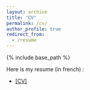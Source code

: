 ```yaml
---
layout: archive
title: "CV"
permalink: /cv/
author_profile: true
redirect_from:
  - /resume
---
```


{% include base_path %}

Here is my resume (in french) : 
-  <a href="../files/cv.pdf" target="_blank">[CV]</a>